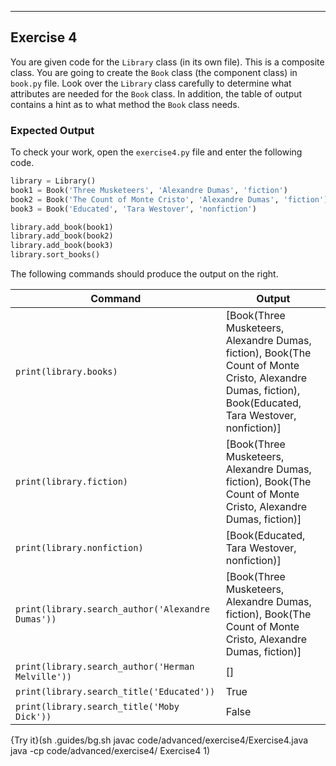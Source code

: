 ----------

## Exercise 4

You are given code for the `Library` class (in its own file). This is a composite class. You are going to create the `Book` class (the component class) in `book.py` file. Look over the `Library` class carefully to determine what attributes are needed for the `Book` class. In addition, the table of output contains a hint as to what method the `Book` class needs.

### Expected Output
To check your work, open the `exercise4.py` file and enter the following code.

```python
library = Library()
book1 = Book('Three Musketeers', 'Alexandre Dumas', 'fiction')
book2 = Book('The Count of Monte Cristo', 'Alexandre Dumas', 'fiction')
book3 = Book('Educated', 'Tara Westover', 'nonfiction')

library.add_book(book1)
library.add_book(book2)
library.add_book(book3)
library.sort_books()
```

The following commands should produce the output on the right.

|Command                                          |Output|
|-------------------------------------------------|------|
|`print(library.books)`                           |[Book(Three Musketeers, Alexandre Dumas, fiction), Book(The Count of Monte Cristo, Alexandre Dumas, fiction), Book(Educated, Tara Westover, nonfiction)]|
|`print(library.fiction)`                         |[Book(Three Musketeers, Alexandre Dumas, fiction), Book(The Count of Monte Cristo, Alexandre Dumas, fiction)]|
|`print(library.nonfiction)`                      |[Book(Educated, Tara Westover, nonfiction)]|
|`print(library.search_author('Alexandre Dumas'))`|[Book(Three Musketeers, Alexandre Dumas, fiction), Book(The Count of Monte Cristo, Alexandre Dumas, fiction)]|
|`print(library.search_author('Herman Melville'))`|[]|
|`print(library.search_title('Educated'))`        |True|
|`print(library.search_title('Moby Dick'))`       |False|

{Try it}(sh .guides/bg.sh javac code/advanced/exercise4/Exercise4.java java -cp code/advanced/exercise4/ Exercise4 1)